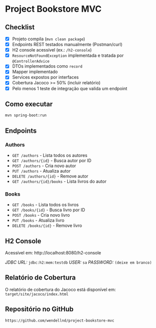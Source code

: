# Project Bookstore MVC

## Checklist

- [x] Projeto compila (`mvn clean package`)
- [x] Endpoints REST testados manualmente (Postman/curl)
- [x] H2 console acessível (ex.: `/h2-console`)
- [x] `ResourceNotFoundException` implementada e tratada por `@ControllerAdvice`
- [x] DTOs implementados como `record`
- [x] Mapper implementado
- [x] Services expostos por interfaces
- [x] Cobertura Jacoco >= 50% (incluir relatório)
- [x] Pelo menos 1 teste de integração que valida um endpoint

## Como executar

```bash
mvn spring-boot:run
```

## Endpoints

### Authors

- `GET /authors` - Lista todos os autores
- `GET /authors/{id}` - Busca autor por ID
- `POST /authors` - Cria novo autor
- `PUT /authors` - Atualiza autor
- `DELETE /authors/{id}` - Remove autor
- `GET /authors/{id}/books` - Lista livros do autor

### Books

- `GET /books` - Lista todos os livros
- `GET /books/{id}` - Busca livro por ID
- `POST /books` - Cria novo livro
- `PUT /books` - Atualiza livro
- `DELETE /books/{id}` - Remove livro

## H2 Console

Acessível em: http://localhost:8080/h2-console

_JDBC URL:_ `jdbc:h2:mem:testdb`
_USER:_ `sa`
_PASSWORD:_ `(deixe em branco)`

## Relatório de Cobertura
O relatório de cobertura do Jacoco está disponível em: `target/site/jacoco/index.html`

## Repositório no GitHub
```
https://github.com/wendellnd/project-bookstore-mvc
```
